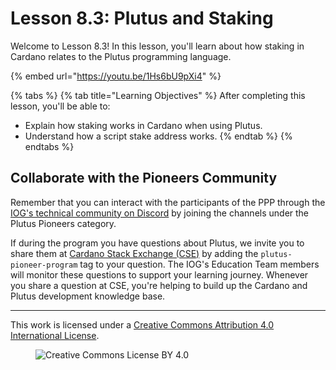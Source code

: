 # Lesson 8.3: Plutus and Staking

Welcome to Lesson 8.3! In this lesson, you'll learn about how staking in Cardano relates to the Plutus programming language.

{% embed url="https://youtu.be/1Hs6bU9pXi4" %}

{% tabs %}
{% tab title="Learning Objectives" %}
After completing this lesson, you'll be able to:

* Explain how staking works in Cardano when using Plutus.
* Understand how a script stake address works.
{% endtab %}
{% endtabs %}

## Collaborate with the Pioneers Community

Remember that you can interact with the participants of the PPP through the [IOG's technical community on Discord](https://discord.gg/inputoutput) by joining the channels under the Plutus Pioneers category.

If during the program you have questions about Plutus, we invite you to share them at [Cardano Stack Exchange (CSE)](https://cardano.stackexchange.com/) by adding the `plutus-pioneer-program` tag to your question. The IOG's Education Team members will monitor these questions to support your learning journey. Whenever you share a question at CSE, you're helping to build up the Cardano and Plutus development knowledge base.

---

This work is licensed under a [Creative Commons Attribution 4.0 International License](http://creativecommons.org/licenses/by/4.0/).

<figure><img src="https://i.creativecommons.org/l/by/4.0/88x31.png" alt="Creative Commons License BY 4.0"></figure>
